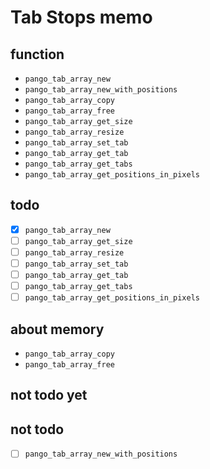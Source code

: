 Tab Stops memo
==============

function
--------

* `pango_tab_array_new`
* `pango_tab_array_new_with_positions`
* `pango_tab_array_copy`
* `pango_tab_array_free`
* `pango_tab_array_get_size`
* `pango_tab_array_resize`
* `pango_tab_array_set_tab`
* `pango_tab_array_get_tab`
* `pango_tab_array_get_tabs`
* `pango_tab_array_get_positions_in_pixels`

todo
----

* [x] `pango_tab_array_new`
* [ ] `pango_tab_array_get_size`
* [ ] `pango_tab_array_resize`
* [ ] `pango_tab_array_set_tab`
* [ ] `pango_tab_array_get_tab`
* [ ] `pango_tab_array_get_tabs`
* [ ] `pango_tab_array_get_positions_in_pixels`

about memory
------------

* `pango_tab_array_copy`
* `pango_tab_array_free`

not todo yet
------------

not todo
--------

* [ ] `pango_tab_array_new_with_positions`
